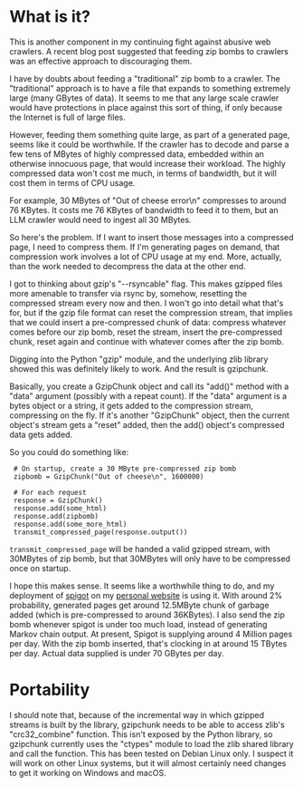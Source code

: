 # What is it?

This is another component in my continuing fight against abusive web
crawlers. A recent blog post suggested that feeding zip bombs to 
crawlers was an effective approach to discouraging them.

I have by doubts about feeding a "traditional" zip bomb to a crawler.
The "traditional" approach is to have a file that expands to something
extremely large (many GBytes of data). It seems to me that any large 
scale crawler would have protections in place against this sort of 
thing, if only because the Internet is full of large files.

However, feeding them something quite large, as part of a generated page,
seems like it could be worthwhile. If the crawler has to decode and
parse a few tens of MBytes of highly compressed data, embedded within 
an otherwise innocuous page, that would increase their workload. The 
highly compressed data won't cost me much, in terms of bandwidth, but
it will cost them in terms of CPU usage.

For example, 30 MBytes of "Out of cheese error\n" compresses to around
76 KBytes. It costs me 76 KBytes of bandwidth to feed it to them, but 
an LLM crawler would need to ingest all 30 MBytes.

So here's the problem. If I want to insert those messages into a compressed
page, I need to compress them. If I'm generating pages on demand, that
compression work involves a lot of CPU usage at my end. More, actually, than
the work needed to decompress the data at the other end.

I got to thinking about gzip's "--rsyncable" flag. This makes gzipped files
more amenable to transfer via rsync by, somehow, resetting the compressed
stream every now and then. I won't go into detail what that's for, but if
the gzip file format can reset the compression stream, that implies that 
we could insert a pre-compressed chunk of data: compress whatever comes 
before our zip bomb, reset the stream, insert the pre-compressed chunk,
reset again and continue with whatever comes after the zip bomb.

Digging into the Python "gzip" module, and the underlying zlib library
showed this was definitely likely to work. And the result is gzipchunk.

Basically, you create a GzipChunk object and call its "add()" method
with a "data" argument (possibly with a repeat count). If the "data" 
argument is a bytes object or a string, it gets added to the compression
stream, compressing on the fly. If it's another "GzipChunk" object, then
the current object's stream gets a "reset" added, then the add()
object's compressed data gets added.

So you could do something like:

     # On startup, create a 30 MByte pre-compressed zip bomb
     zipbomb = GzipChunk("Out of cheese\n", 1600000)
     
     # For each request
     response = GzipChunk()
     response.add(some_html)
     response.add(zipbomb)
     response.add(some_more_html)
     transmit_compressed_page(response.output())

```transmit_compressed_page``` will be handed a valid gzipped stream, with 
30MBytes of zip bomb, but that 30MBytes will only have to be compressed
once on startup.

I hope this makes sense. It seems like a worthwhile thing to do,
and my deployment of [spigot](https://github.com/gw1urf/spigot/) on
my [personal website](https://www.ty-penguin.org.uk/~auj/spigot/)
is using it. With around 2% probability, generated pages get around
12.5MByte chunk of garbage added (which is pre-compressed to around
36KBytes). I also send the zip bomb whenever spigot is under too 
much load, instead of generating Markov chain output. At present,
Spigot is supplying around 4 Million pages per day. With the zip
bomb inserted, that's clocking in at around 15 TBytes per day. Actual
data supplied is under 70 GBytes per day.

# Portability

I should note that, because of the incremental way in which gzipped
streams is built by the library, gzipchunk needs to be able to access
zlib's "crc32_combine" function. This isn't exposed by the Python
library, so gzipchunk currently uses the "ctypes" module to load the
zlib shared library and call the function. This has been tested on
Debian Linux only. I suspect it will work on other Linux systems, 
but it will almost certainly need changes to get it working on Windows
and macOS.
